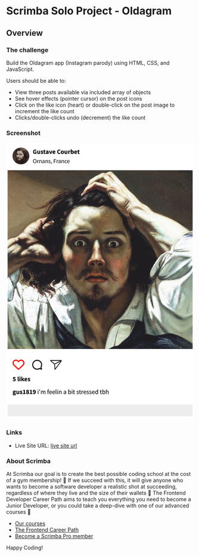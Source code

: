 # Scrimba Solo Project - Oldagram

## Overview

### The challenge

Build the Oldagram app (Instagram parody) using HTML, CSS, and JavaScript. 

Users should be able to: 

- View three posts available via included array of objects
- See hover effects (pointer cursor) on the post icons
- Click on the like icon (heart) or double-click on the post image to increment the like count
- Clicks/double-clicks undo (decrement) the like count

### Screenshot

![](./images/project-ss.png)


### Links

- Live Site URL: [live site url](https://mattpahuta.github.io/oldagram/)


### About Scrimba

At Scrimba our goal is to create the best possible coding school at the cost of a gym membership! 💜
If we succeed with this, it will give anyone who wants to become a software developer a realistic shot at succeeding, regardless of where they live and the size of their wallets 🎉
The Frontend Developer Career Path aims to teach you everything you need to become a Junior Developer, or you could take a deep-dive with one of our advanced courses 🚀

- [Our courses](https://scrimba.com/allcourses)
- [The Frontend Career Path](https://scrimba.com/learn/frontend)
- [Become a Scrimba Pro member](https://scrimba.com/pricing)

Happy Coding!
